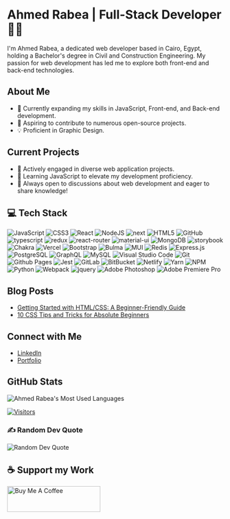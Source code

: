 # Ahmed Rabea | Full-Stack Developer 👨‍💻

I'm Ahmed Rabea, a dedicated web developer based in Cairo, Egypt, holding a Bachelor's degree in Civil and Construction Engineering. My passion for web development has led me to explore both front-end and back-end technologies.

## About Me
- 🚀 Currently expanding my skills in JavaScript, Front-end, and Back-end development.
- 🎯 Aspiring to contribute to numerous open-source projects.
- 💡 Proficient in Graphic Design.

## Current Projects
- 🔭 Actively engaged in diverse web application projects.
- 🌱 Learning JavaScript to elevate my development proficiency.
- 💬 Always open to discussions about web development and eager to share knowledge!

## 💻 Tech Stack

![JavaScript](https://img.shields.io/badge/-JavaScript-black?style=for-the-badge&logo=javascript)
![CSS3](https://img.shields.io/badge/-CSS3-1572B6?style=for-the-badge&logo=css3)
![React](https://img.shields.io/badge/-React-black?style=for-the-badge&logo=react)
![NodeJS](https://img.shields.io/badge/node.js-6DA55F?style=for-the-badge&logo=node.js&logoColor=white)
![next](https://img.shields.io/badge/Next-000000?style=for-the-badge&logo=nextdotjs&logoColor=FFFFFF)
![HTML5](https://img.shields.io/badge/-HTML5-E34F26?style=for-the-badge&logo=html5&logoColor=white)
![GitHub](https://img.shields.io/badge/-GitHub-181717?style=for-the-badge&logo=github)
![typescript](https://img.shields.io/badge/TypeScript-3178C6?style=for-the-badge&logo=typescript&logoColor=white)
![redux](https://img.shields.io/badge/Redux-593D88?style=for-the-badge&logo=redux&logoColor=white)
![react-router](https://img.shields.io/badge/React_Router-CA4245?style=for-the-badge&logo=react-router&logoColor=white)
![material-ui](https://img.shields.io/badge/Material_UI-0081CB?style=for-the-badge&logo=mui&logoColor=white)
![MongoDB](https://img.shields.io/badge/MongoDB-%234ea94b.svg?style=for-the-badge&logo=mongodb&logoColor=white)
![storybook](https://img.shields.io/badge/storybook-FF4785?style=for-the-badge&logo=storybook&logoColor=white)
![Chakra](https://img.shields.io/badge/chakra-%234ED1C5.svg?style=for-the-badge&logo=chakraui&logoColor=white)
![Vercel](https://img.shields.io/badge/vercel-%23000000.svg?style=for-the-badge&logo=vercel&logoColor=white)
![Bootstrap](https://img.shields.io/badge/-Bootstrap-563D7C?style=for-the-badge&logo=bootstrap)
![Bulma](https://img.shields.io/badge/bulma-00D0B1?style=for-the-badge&logo=bulma&logoColor=white)
![MUI](https://img.shields.io/badge/MUI-%230081CB.svg?style=for-the-badge&logo=mui&logoColor=white)
![Redis](https://img.shields.io/badge/redis-%23DD0031.svg?style=for-the-badge&logo=redis&logoColor=white)
![Express.js](https://img.shields.io/badge/express.js-%23404d59.svg?style=for-the-badge&logo=express&logoColor=%2361DAFB)
![PostgreSQL](https://img.shields.io/badge/-PostgreSQL-336791?style=for-the-badge&logo=postgresql)
![GraphQL](https://img.shields.io/badge/-GraphQL-E10098?style=for-the-badge&logo=graphql&logoColor=white)
![MySQL](https://img.shields.io/badge/-MySQL-black?style=for-the-badge&logo=mysql)
![Visual Studio Code](https://img.shields.io/badge/Visual%20Studio%20Code-0078d7.svg?style=for-the-badge&logo=visual-studio-code&logoColor=white)
![Git](https://img.shields.io/badge/-Git-black?style=for-the-badge&logo=git)
![Github Pages](https://img.shields.io/badge/github%20pages-121013?style=for-the-badge&logo=github&logoColor=white)
![Jest](https://img.shields.io/badge/-jest-%23C21325?style=for-the-badge&logo=jest&logoColor=white)
![GitLab](https://img.shields.io/badge/-GitLab-FCA121?style=for-the-badge&logo=gitlab)
![BitBucket](https://img.shields.io/badge/-BitBucket-darkblue?style=for-the-badge&logo=bitbucket)
![Netlify](https://img.shields.io/badge/netlify-%23000000.svg?style=for-the-badge&logo=netlify&logoColor=#00C7B7)
![Yarn](https://img.shields.io/badge/yarn-%232C8EBB.svg?style=for-the-badge&logo=yarn&logoColor=white)
![NPM](https://img.shields.io/badge/NPM-%23CB3837.svg?style=for-the-badge&logo=npm&logoColor=white)
![Python](https://img.shields.io/badge/-Python-black?style=for-the-badge&logo=Python)
![Webpack](https://img.shields.io/badge/webpack-%238DD6F9.svg?style=for-the-badge&logo=webpack&logoColor=black)
![jquery](https://img.shields.io/badge/jQuery-0769AD?style=for-the-badge&logo=jquery&logoColor=white)
![Adobe Photoshop](https://img.shields.io/badge/adobe%20photoshop-%2331A8FF.svg?style=for-the-badge&logo=adobe%20photoshop&logoColor=white)
![Adobe Premiere Pro](https://img.shields.io/badge/Adobe%20Premiere%20Pro-9999FF.svg?style=for-the-badge&logo=Adobe%20Premiere%20Pro&logoColor=white)


## Blog Posts
* [Getting Started with HTML/CSS: A Beginner-Friendly Guide](https://medium.com/@alpattex/web-development-getting-started-with-html-css-a-beginner-friendly-guide-6bdbde9999b8)
* [10 CSS Tips and Tricks for Absolute Beginners](https://medium.com/@alpattex/web-development-10-css-tips-and-tricks-for-absolute-beginners-d78134d4292c)

## Connect with Me
- [LinkedIn](https://www.linkedin.com/in/a-rabea/)
- [Portfolio](https://portfolio-alpattex.vercel.app/)

## GitHub Stats
![Ahmed Rabea's Most Used Languages](https://github-readme-stats.vercel.app/api/top-langs/?username=Alpattex&theme=dark&hide_border=false&include_all_commits=true&layout=compact)

[![Visitors](https://api.visitorbadge.io/api/visitors?path=alpattex&label=Visitors%20Counter&labelColor=%23ff8a65&countColor=%23ba68c8)](https://visitorbadge.io/status?path=alpattex)

### ✍️ Random Dev Quote
![Random Dev Quote](https://quotes-github-readme.vercel.app/api?type=vertical&theme=tokyonight)

## ☕ Support my Work
<a href="https://www.buymeacoffee.com/a.rabea" target="_blank"><img src="https://cdn.buymeacoffee.com/buttons/v2/default-violet.png" alt="Buy Me A Coffee" height= "60px" width= "217px" ></a>
